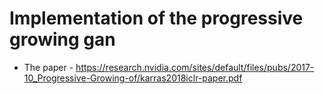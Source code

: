 # Implementation of the progressive growing gan

* The paper - <https://research.nvidia.com/sites/default/files/pubs/2017-10_Progressive-Growing-of/karras2018iclr-paper.pdf>
 
